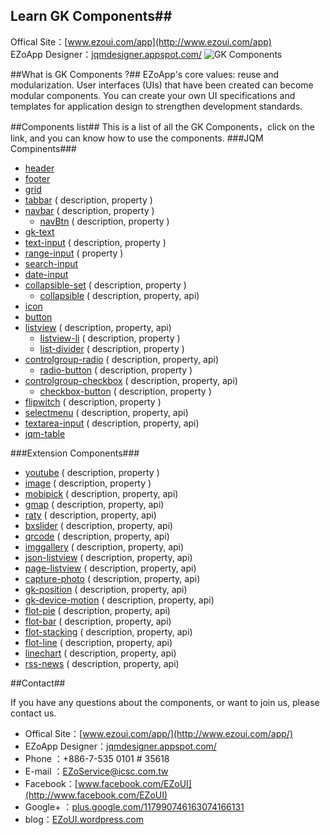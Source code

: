 ## Learn GK Components##
Offical Site：[www.ezoui.com/app](http://www.ezoui.com/app)  
EZoApp Designer：[jqmdesigner.appspot.com/](http://jqmdesigner.appspot.com/)
![GK Components](https://raw.githubusercontent.com/ezoapp/Learn-GK-Components/master/img/banner.jpg)
  
##What is GK Components ?##
EZoApp's core values: reuse and modularization. User interfaces (UIs) that have been created can become modular components. You can create your own UI specifications and templates for application design to strengthen development standards.

##Components list##
This is a list of all the GK Components，click on the link, and you can know how to use the components.
###JQM Compinents###
* [header](https://github.com/ezoapp/Learn-GK-Components/blob/master/docs/GKComponent-header.md)
* [footer](https://github.com/ezoapp/Learn-GK-Components/blob/master/docs/GKComponent-footer.md)
* [grid](https://github.com/ezoapp/Learn-GK-Components/blob/master/docs/GKComponent-grid.md)
* [tabbar](https://github.com/ezoapp/Learn-GK-Components/blob/master/docs/GKComponent-tabbar.md) ( description, property )
* [navbar](https://github.com/ezoapp/Learn-GK-Components/blob/master/docs/GKComponent-navbar.md) ( description, property )
	* [navBtn](https://github.com/ezoapp/Learn-GK-Components/blob/master/docs/GKComponent-navbtn.md) ( description, property )
* [gk-text](https://github.com/ezoapp/Learn-GK-Components/blob/master/docs/GKComponent-gk-text.md)
* [text-input](https://github.com/ezoapp/Learn-GK-Components/blob/master/docs/GKComponent-text-input.md) ( description, property )
* [range-input](https://github.com/ezoapp/Learn-GK-Components/blob/master/docs/GKComponent-range-input.md) ( property )
* [search-input](https://github.com/ezoapp/Learn-GK-Components/blob/master/docs/GKComponent-search-input.md)
* [date-input](https://github.com/ezoapp/Learn-GK-Components/blob/master/docs/GKComponent-date-input.md)
* [collapsible-set](https://github.com/ezoapp/Learn-GK-Components/blob/master/docs/GKComponent-collapsible-set.md) ( description, property )
	* [collapsible](https://github.com/ezoapp/Learn-GK-Components/blob/master/docs/GKComponent-collapsible.md) ( description, property, api)
* [icon](https://github.com/ezoapp/Learn-GK-Components/blob/master/docs/GKComponent-icon.md)
* [button](https://github.com/ezoapp/Learn-GK-Components/blob/master/docs/GKComponent-button.md) 
* [listview](https://github.com/ezoapp/Learn-GK-Components/blob/master/docs/GKComponent-listview.md) ( description, property, api)
	* [listview-li](https://github.com/ezoapp/Learn-GK-Components/blob/master/docs/GKComponent-listview-li.md) ( description, property )
	* [list-divider](https://github.com/ezoapp/Learn-GK-Components/blob/master/docs/GKComponent-list-divider.md) ( description, property )
* [controlgroup-radio](https://github.com/ezoapp/Learn-GK-Components/blob/master/docs/GKComponent-controlgroup-radio.md) ( description, property, api)
	* [radio-button](https://github.com/ezoapp/Learn-GK-Components/blob/master/docs/GKComponent-radio-button.md) ( description, property )
* [controlgroup-checkbox](https://github.com/ezoapp/Learn-GK-Components/blob/master/docs/GKComponent-controlgroup-checkbox.md) ( description, property, api)
	* [checkbox-button](https://github.com/ezoapp/Learn-GK-Components/blob/master/docs/GKComponent-checkbox-button.md) ( description, property )
* [flipwitch](https://github.com/ezoapp/Learn-GK-Components/blob/master/docs/GKComponent-flipwitch.md) ( description, property )
* [selectmenu](https://github.com/ezoapp/Learn-GK-Components/blob/master/docs/GKComponent-selectmenu.md) ( description, property, api)
* [textarea-input](https://github.com/ezoapp/Learn-GK-Components/blob/master/docs/GKComponent-textarea-input.md) ( description, property, api)
* [jqm-table](https://github.com/ezoapp/Learn-GK-Components/blob/master/docs/GKComponent-jqm-table.md)

###Extension Components###
* [youtube](https://github.com/ezoapp/Learn-GK-Components/blob/master/docs/GKComponent-youtube.md) ( description, property )
* [image](https://github.com/ezoapp/Learn-GK-Components/blob/master/docs/GKComponent-image.md) ( description, property )
* [mobipick](https://github.com/ezoapp/Learn-GK-Components/blob/master/docs/GKComponent-mobipick.md) ( description, property, api)
* [gmap](https://github.com/ezoapp/Learn-GK-Components/blob/master/docs/GKComponent-gmap.md) ( description, property, api)
* [raty](https://github.com/ezoapp/Learn-GK-Components/blob/master/docs/GKComponent-raty.md) ( description, property, api)
* [bxslider](https://github.com/ezoapp/Learn-GK-Components/blob/master/docs/GKComponent-bxslider.md) ( description, property, api)
* [qrcode](https://github.com/ezoapp/Learn-GK-Components/blob/master/docs/GKComponent-qrcode.md) ( description, property, api)
* [imggallery](https://github.com/ezoapp/Learn-GK-Components/blob/master/docs/GKComponent-imggallery.md) ( description, property, api)
* [json-listview](https://github.com/ezoapp/Learn-GK-Components/blob/master/docs/GKComponent-json-listview.md) ( description, property, api)
* [page-listview](https://github.com/ezoapp/Learn-GK-Components/blob/master/docs/GKComponent-page-listview.md) ( description, property, api)
* [capture-photo](https://github.com/ezoapp/Learn-GK-Components/blob/master/docs/GKComponent-capture-photo.md) ( description, property, api)
* [gk-position](https://github.com/ezoapp/Learn-GK-Components/blob/master/docs/GKComponent-gk-position.md) ( description, property, api)
* [gk-device-motion](https://github.com/ezoapp/Learn-GK-Components/blob/master/docs/GKComponent-gk-device-motion.md) ( description, property, api)
* [flot-pie](https://github.com/ezoapp/Learn-GK-Components/blob/master/docs/GKComponent-flot-pie.md) ( description, property, api)
* [flot-bar](https://github.com/ezoapp/Learn-GK-Components/blob/master/docs/GKComponent-flot-bar.md) ( description, property, api)
* [flot-stacking](https://github.com/ezoapp/Learn-GK-Components/blob/master/docs/GKComponent-flot-stacking.md) ( description, property, api)
* [flot-line](https://github.com/ezoapp/Learn-GK-Components/blob/master/docs/GKComponent-flot-line.md) ( description, property, api)
* [linechart](https://github.com/ezoapp/Learn-GK-Components/blob/master/docs/GKComponent-linechart.md) ( description, property, api)
* [rss-news](https://github.com/ezoapp/Learn-GK-Components/blob/master/docs/GKComponent-rss-news.md) ( description, property, api)



##Contact##

If you have any questions about the components, or want to join us, please contact us.  

* Offical Site：[www.ezoui.com/app/](http://www.ezoui.com/app/)
* EZoApp Designer：[jqmdesigner.appspot.com/](http://jqmdesigner.appspot.com/)
* Phone ：+886-7-535 0101 # 35618
* E-mail ：[EZoService@icsc.com.tw](mailto:EZoService@icsc.com.tw)  
* Facebook：[www.facebook.com/EZoUI](http://www.facebook.com/EZoUI)  
* Google+ ：[plus.google.com/117990746163074166131](http://plus.google.com/117990746163074166131)  
* blog：[EZoUI.wordpress.com](http://EZoUI.wordpress.com)

